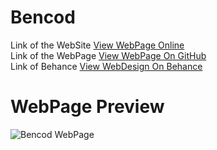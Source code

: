 # Bencod
Link of the WebSite [View WebPage Online](http://www.bencod.pe.hu/bencod/bencod)<br>
Link of the WebPage [View WebPage On GitHub](https://becod.github.io/Bencod-1st)<br>
Link of Behance [View WebDesign On Behance](https://www.behance.net/gallery/49342251/BENCOD-Website)
<br>
# WebPage Preview
![Bencod WebPage](https://benvalencia.github.io/Bencod-1st/img/bencod-website.png)
